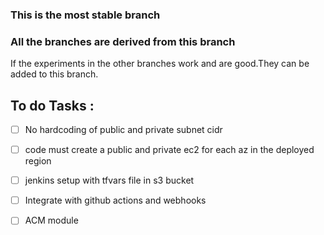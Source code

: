 ### This is the most stable branch
### All the branches are derived from this branch
If the experiments in the other branches work and are good.They can be added to this branch.

## To do Tasks :
- [ ] No hardcoding of public and private subnet cidr 
- [ ] code must create a public and private ec2 for each az in the deployed region
- [ ] jenkins setup with tfvars file in s3 bucket
- [ ] Integrate with github actions and webhooks
- [ ] ACM module

